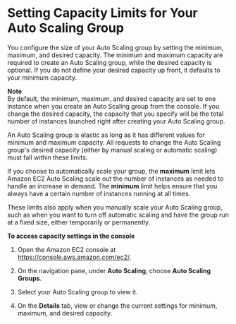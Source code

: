 # Setting Capacity Limits for Your Auto Scaling Group<a name="asg-capacity-limits"></a>

You configure the size of your Auto Scaling group by setting the minimum, maximum, and desired capacity\. The minimum and maximum capacity are required to create an Auto Scaling group, while the desired capacity is optional\. If you do not define your desired capacity up front, it defaults to your minimum capacity\. 

**Note**  
By default, the minimum, maximum, and desired capacity are set to one instance when you create an Auto Scaling group from the console\. If you change the desired capacity, the capacity that you specify will be the total number of instances launched right after creating your Auto Scaling group\.

An Auto Scaling group is elastic as long as it has different values for minimum and maximum capacity\. All requests to change the Auto Scaling group's desired capacity \(either by manual scaling or automatic scaling\) must fall within these limits\.

If you choose to automatically scale your group, the **maximum** limit lets Amazon EC2 Auto Scaling scale out the number of instances as needed to handle an increase in demand\. The **minimum** limit helps ensure that you always have a certain number of instances running at all times\. 

These limits also apply when you manually scale your Auto Scaling group, such as when you want to turn off automatic scaling and have the group run at a fixed size, either temporarily or permanently\.

**To access capacity settings in the console**

1. Open the Amazon EC2 console at [https://console\.aws\.amazon\.com/ec2/](https://console.aws.amazon.com/ec2/)\.

1. On the navigation pane, under **Auto Scaling**, choose **Auto Scaling Groups**\. 

1. Select your Auto Scaling group to view it\.

1. On the **Details** tab, view or change the current settings for minimum, maximum, and desired capacity\.